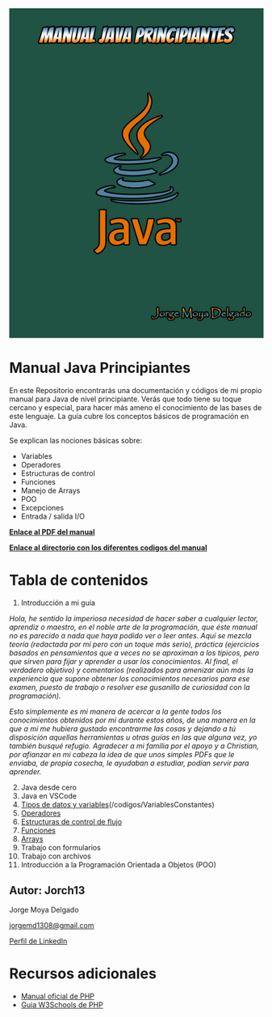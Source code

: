 <div align="center">
    <img src="img/Portada.jpg?raw=true" alt="Portada">
</div>

# Manual Java Principiantes
En este Repositorio encontrarás una documentación y códigos de mi propio manual para Java de nivel principiante.
Verás que todo tiene su toque cercano y especial, para hacer más ameno el conocimiento de las bases de este lenguaje.
La guía cubre los conceptos básicos de programación en Java.

Se explican las nociones básicas sobre: 
- Variables
- Operadores
- Estructuras de control
- Funciones
- Manejo de Arrays
- POO
- Excepciones
- Entrada / salida I/O

**[Enlace al PDF del manual](/teoria/Facil_Java_manual_JorgeMoya.pdf)**

**[Enlace al directorio con los diferentes codigos del manual](/codigos/)**

# Tabla de contenidos
1. Introducción a mi guia

_Hola, he sentido la imperiosa necesidad de hacer saber a cualquier lector, aprendiz o maestro, en el noble arte de la programación, que éste manual no es parecido a nada que haya podido ver o leer antes.
Aquí se mezcla teoría (redactada por mí pero con un toque más serio), práctica (ejercicios basados en pensamientos que a veces no se aproximan a los típicos, pero que sirven para fijar y aprender a usar los conocimientos. Al final, el verdadero objetivo) y comentarios (realizados para amenizar aún más la experiencia que supone obtener los conocimientos necesarios para ese examen, puesto de trabajo o resolver ese gusanillo de curiosidad con la programación)._

_Esto simplemente es mi manera de acercar a la gente todos los conocimientos obtenidos por mí durante estos años, de una manera en la que a mí me hubiera gustado encontrarme las cosas y dejando a tú disposición aquellas herramientas u otras guías en las que alguna vez, yo también busqué refugio.
Agradecer a mi familia por el apoyo y a Christian, por afianzar en mi cabeza la idea de que unos simples PDFs que le enviaba, de propia cosecha, le ayudaban a estudiar, podían servir para aprender._

2. Java desde cero
3. Java en VSCode
4. [Tipos de datos y variables](/codigos/DatosPrimitivos)(/codigos/VariablesConstantes)
5. [Operadores](/codigos/operadores)
6. [Estructuras de control de flujo](/codigos/estructurasFlujo)
7. [Funciones](/codigos/funciones/)
8. [Arrays](/codigos/arrays)
9. Trabajo con formularios
10. Trabajo con archivos
11. Introducción a la Programación Orientada a Objetos (POO)

## Autor: Jorch13

Jorge Moya Delgado

jorgemd1308@gmail.com

[Perfil de LinkedIn](https://www.linkedin.com/in/jorgemoyad/)

# Recursos adicionales 
- [Manual oficial de PHP](https://www.php.net/manual/es/index.php)
- [Guia W3Schools de PHP]()
